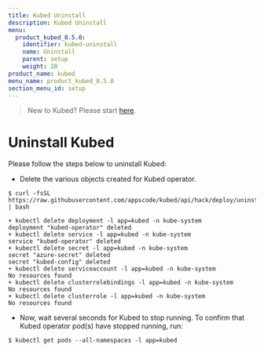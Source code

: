 ```yaml
---
title: Kubed Uninstall
description: Kubed Uninstall
menu:
  product_kubed_0.5.0:
    identifier: kubed-uninstall
    name: Uninstall
    parent: setup
    weight: 20
product_name: kubed
menu_name: product_kubed_0.5.0
section_menu_id: setup
---
```


> New to Kubed? Please start [here](/docs/concepts/README.md).

# Uninstall Kubed
Please follow the steps below to uninstall Kubed:

- Delete the various objects created for Kubed operator.

```console
$ curl -fsSL https://raw.githubusercontent.com/appscode/kubed/api/hack/deploy/uninstall.sh | bash

+ kubectl delete deployment -l app=kubed -n kube-system
deployment "kubed-operator" deleted
+ kubectl delete service -l app=kubed -n kube-system
service "kubed-operator" deleted
+ kubectl delete secret -l app=kubed -n kube-system
secret "azure-secret" deleted
secret "kubed-config" deleted
+ kubectl delete serviceaccount -l app=kubed -n kube-system
No resources found
+ kubectl delete clusterrolebindings -l app=kubed -n kube-system
No resources found
+ kubectl delete clusterrole -l app=kubed -n kube-system
No resources found
```

- Now, wait several seconds for Kubed to stop running. To confirm that Kubed operator pod(s) have stopped running, run:

```console
$ kubectl get pods --all-namespaces -l app=kubed
```
